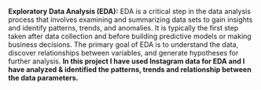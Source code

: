 **Exploratory Data Analysis (EDA):**
EDA is a critical step in the data analysis process that involves examining and summarizing data sets to gain insights and identify patterns, trends, and anomalies. It is typically the first step taken after data collection and before building predictive models or making business decisions. The primary goal of EDA is to understand the data, discover relationships between variables, and generate hypotheses for further analysis. **In this project I have used Instagram data for EDA and I have analyzed & identified the patterns, trends and relationship between the data parameters.**
